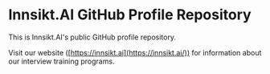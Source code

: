 # Innsikt.AI GitHub Profile Repository
This is Innsikt.AI's public GitHub profile repository.

Visit our website ([https://innsikt.ai](https://innsikt.ai/)) for information about our interview training programs. 
